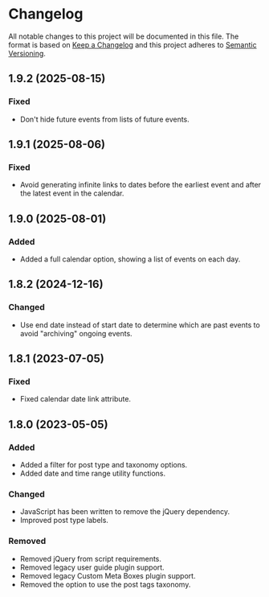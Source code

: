 # Changelog

All notable changes to this project will be documented in this file. The format is based on [Keep a Changelog](https://keepachangelog.com/en/1.1.0/)
and this project adheres to [Semantic Versioning](https://semver.org/spec/v2.0.0.html).

## 1.9.2 (2025-08-15)

### Fixed

*   Don't hide future events from lists of future events.

## 1.9.1 (2025-08-06)

### Fixed

*   Avoid generating infinite links to dates before the earliest event and after the latest event in the calendar.

## 1.9.0 (2025-08-01)

### Added

*   Added a full calendar option, showing a list of events on each day.

## 1.8.2 (2024-12-16)

### Changed

*   Use end date instead of start date to determine which are past events to avoid "archiving" ongoing events.

## 1.8.1 (2023-07-05)

### Fixed

*   Fixed calendar date link attribute.

## 1.8.0 (2023-05-05)

### Added

*   Added a filter for post type and taxonomy options.
*   Added date and time range utility functions.

### Changed

*   JavaScript has been written to remove the jQuery dependency.
*   Improved post type labels.

### Removed

*   Removed jQuery from script requirements.
*   Removed legacy user guide plugin support.
*   Removed legacy Custom Meta Boxes plugin support.
*   Removed the option to use the post tags taxonomy.
